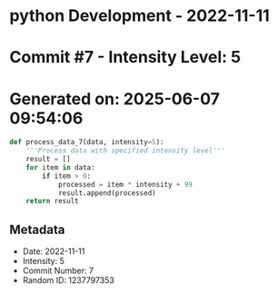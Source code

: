 ﻿# python Development - 2022-11-11
# Commit #7 - Intensity Level: 5
# Generated on: 2025-06-07 09:54:06
```python
def process_data_7(data, intensity=5):
    '''Process data with specified intensity level'''
    result = []
    for item in data:
        if item > 0:
            processed = item * intensity + 99
            result.append(processed)
    return result
```
## Metadata
- Date: 2022-11-11
- Intensity: 5
- Commit Number: 7
- Random ID: 1237797353
